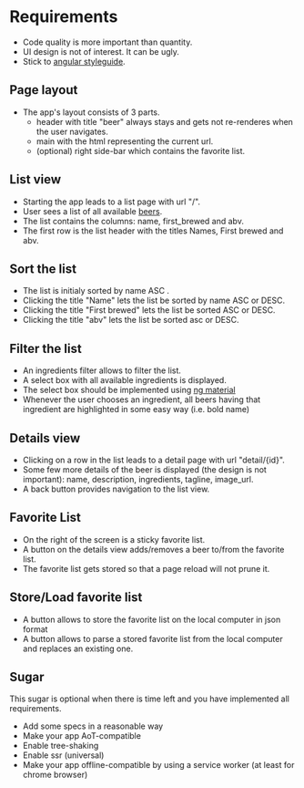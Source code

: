 # Requirements

* Code quality is more important than quantity.
* UI design is not of interest. It can be ugly.
* Stick to [angular styleguide](https://angular.io/guide/styleguide).

## Page layout
* The app's layout consists of 3 parts.
  * header with title "beer" always stays and gets not re-renderes when the user navigates.
  * main with the html representing the current url.
  * (optional) right side-bar which contains the favorite list. 

## List view

* Starting the app leads to a list page with url "/".
* User sees a list of all available [beers](https://api.punkapi.com/v2/beers).
* The list contains the columns: name, first_brewed and abv.
* The first row is the list header with the titles Names, First brewed and abv.

## Sort the list

* The list is initialy sorted by name ASC .
* Clicking the title "Name" lets the list be sorted by name ASC or DESC.
* Clicking the title "First brewed" lets the list be sorted ASC or DESC.
* Clicking the title "abv" lets the list be sorted asc or DESC.

## Filter the list

* An ingredients filter allows to filter the list.
* A select box with all available ingredients is displayed. 
* The select box should be implemented using [ng material](https://material.angular.io/components/select)
* Whenever the user chooses an ingredient, all beers having that ingredient are highlighted in some easy way (i.e. bold name)

## Details view

* Clicking on a row in the list leads to a detail page with url "detail/{id}".
* Some few more details of the beer is displayed (the design is not important): name, description, ingredients, tagline, image_url.
* A back button provides navigation to the list view.

## Favorite List

* On the right of the screen is a sticky favorite list.
* A button on the details view adds/removes a beer to/from the favorite list.
* The favorite list gets stored so that a page reload will not prune it.

## Store/Load favorite list

* A button allows to store the favorite list on the local computer in json format
* A button allows to parse a stored favorite list from the local computer and replaces an existing one.

## Sugar

This sugar is optional when there is time left and you have implemented all requirements.

* Add some specs in a reasonable way
* Make your app AoT-compatible
* Enable tree-shaking
* Enable ssr (universal)
* Make your app offline-compatible by using a service worker (at least for chrome browser)
